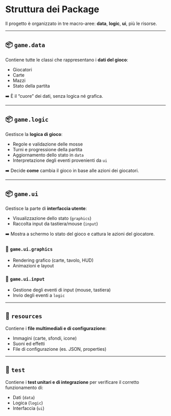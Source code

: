 





# Struttura dei Package

Il progetto è organizzato in tre macro-aree: **data**, **logic**, **ui**, più le risorse.

---

## 📦 `game.data`
Contiene tutte le classi che rappresentano i **dati del gioco**:
- Giocatori
- Carte
- Mazzi
- Stato della partita  

➡️ È il “cuore” dei dati, senza logica né grafica.

---

## 📦 `game.logic`
Gestisce la **logica di gioco**:
- Regole e validazione delle mosse
- Turni e progressione della partita
- Aggiornamento dello stato in `data`  
- Interpretazione degli eventi provenienti da `ui`

➡️ Decide **come** cambia il gioco in base alle azioni dei giocatori.

---

## 📦 `game.ui`
Gestisce la parte di **interfaccia utente**:
- Visualizzazione dello stato (`graphics`)
- Raccolta input da tastiera/mouse (`input`)  

➡️ Mostra a schermo lo stato del gioco e cattura le azioni del giocatore.

### 🔹 `game.ui.graphics`
- Rendering grafico (carte, tavolo, HUD)
- Animazioni e layout

### 🔹 `game.ui.input`
- Gestione degli eventi di input (mouse, tastiera)
- Invio degli eventi a `logic`

---

## 📂 `resources`
Contiene i **file multimediali e di configurazione**:
- Immagini (carte, sfondi, icone)
- Suoni ed effetti
- File di configurazione (es. JSON, properties)

---

## 📂 `test`
Contiene i **test unitari e di integrazione** per verificare il corretto funzionamento di:
- Dati (`data`)
- Logica (`logic`)
- Interfaccia (`ui`)
